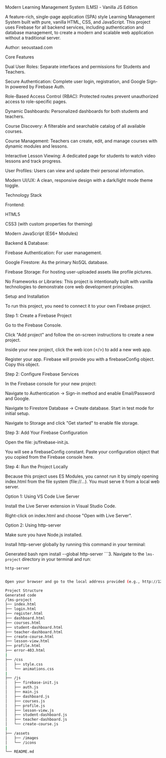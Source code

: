 Modern Learning Management System (LMS) - Vanilla JS Edition

A feature-rich, single-page application (SPA) style Learning Management System built with pure, vanilla HTML, CSS, and JavaScript. This project uses Firebase for all backend services, including authentication and database management, to create a modern and scalable web application without a traditional server.

Author: seoustaad.com

Core Features

Dual User Roles: Separate interfaces and permissions for Students and Teachers.

Secure Authentication: Complete user login, registration, and Google Sign-In powered by Firebase Auth.

Role-Based Access Control (RBAC): Protected routes prevent unauthorized access to role-specific pages.

Dynamic Dashboards: Personalized dashboards for both students and teachers.

Course Discovery: A filterable and searchable catalog of all available courses.

Course Management: Teachers can create, edit, and manage courses with dynamic modules and lessons.

Interactive Lesson Viewing: A dedicated page for students to watch video lessons and track progress.

User Profiles: Users can view and update their personal information.

Modern UI/UX: A clean, responsive design with a dark/light mode theme toggle.

Technology Stack

Frontend:

HTML5

CSS3 (with custom properties for theming)

Modern JavaScript (ES6+ Modules)

Backend & Database:

Firebase Authentication: For user management.

Google Firestore: As the primary NoSQL database.

Firebase Storage: For hosting user-uploaded assets like profile pictures.

No Frameworks or Libraries: This project is intentionally built with vanilla technologies to demonstrate core web development principles.

Setup and Installation

To run this project, you need to connect it to your own Firebase project.

Step 1: Create a Firebase Project

Go to the Firebase Console.

Click "Add project" and follow the on-screen instructions to create a new project.

Inside your new project, click the web icon (</>) to add a new web app.

Register your app. Firebase will provide you with a firebaseConfig object. Copy this object.

Step 2: Configure Firebase Services

In the Firebase console for your new project:

Navigate to Authentication -> Sign-in method and enable Email/Password and Google.

Navigate to Firestore Database -> Create database. Start in test mode for initial setup.

Navigate to Storage and click "Get started" to enable file storage.

Step 3: Add Your Firebase Configuration

Open the file: js/firebase-init.js.

You will see a firebaseConfig constant. Paste your configuration object that you copied from the Firebase console here.

Step 4: Run the Project Locally

Because this project uses ES Modules, you cannot run it by simply opening index.html from the file system (file://...). You must serve it from a local web server.

Option 1: Using VS Code Live Server

Install the Live Server extension in Visual Studio Code.

Right-click on index.html and choose "Open with Live Server".

Option 2: Using http-server

Make sure you have Node.js installed.

Install http-server globally by running this command in your terminal:

Generated bash
npm install --global http-server
```3.  Navigate to the `lms-project` directory in your terminal and run:
```bash
http-server


Open your browser and go to the local address provided (e.g., http://127.0.0.1:8080).

Project Structure
Generated code
/lms-project
├── index.html
├── login.html
├── register.html
├── dashboard.html
├── courses.html
├── student-dashboard.html
├── teacher-dashboard.html
├── create-course.html
├── lesson-view.html
├── profile.html
├── error-403.html
|
├── /css
│   ├── style.css
│   └── animations.css
|
├── /js
│   ├── firebase-init.js
│   ├── auth.js
│   ├── main.js
│   ├── dashboard.js
│   ├── courses.js
│   ├── profile.js
│   ├── lesson-view.js
│   ├── student-dashboard.js
│   ├── teacher-dashboard.js
│   └── create-course.js
|
├── /assets
│   ├── /images
│   └── /icons
|
└── README.md